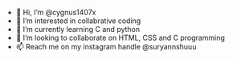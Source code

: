 - 👋 Hi, I’m @cygnus1407x
- 👀 I’m interested in collabrative coding
- 🌱 I’m currently learning C and python
- 💞️ I’m looking to collaborate on HTML, CSS and C programming
- 📫 Reach me on my instagram handle @suryannshuuu

<!---
cygnus1407x/cygnus1407x is a ✨ special ✨ repository because its `README.md` (this file) appears on your GitHub profile.
You can click the Preview link to take a look at your changes.
--->
